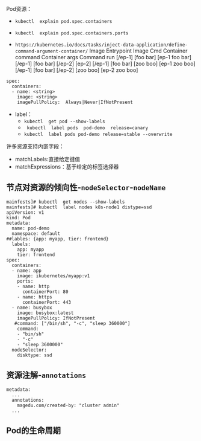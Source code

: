 Pod资源：
- `kubectl  explain pod.spec.containers`
- `kubectl  explain pod.spec.containers.ports`

- `https://kubernetes.io/docs/tasks/inject-data-application/define-command-argument-container/`
Image Entrypoint	Image Cmd	Container command	Container args	Command run
[/ep-1]	[foo bar]	<not set>	<not set>	[ep-1 foo bar]
[/ep-1]	[foo bar]	[/ep-2]	<not set>	[ep-2]
[/ep-1]	[foo bar]	<not set>	[zoo boo]	[ep-1 zoo boo]
[/ep-1]	[foo bar]	[/ep-2]	[zoo boo]	[ep-2 zoo boo]

```
spec:
  containers:
  - name: <string>
    image: <string>
    imagePullPolicy:  Always|Never|IfNotPresent

```

- label：
  - `kubectl  get pod --show-labels`
  - ` kubectl  label pods  pod-demo  release=canary`
  - `kubectl  label pods pod-demo release=stable --overwrite`

许多资源支持内嵌字段：
- matchLabels:直接给定键值
- matchExpressions：基于给定的标签选择器

## 节点对资源的倾向性-`nodeSelector`-`nodeName`
```
mainfests]# kubectl  get nodes --show-labels
mainfests]# kubectl  label nodes k8s-node1 distype=ssd
apiVersion: v1
kind: Pod
metadata:
  name: pod-demo
  namespace: default
##lables: {app: myapp, tier: frontend}  
  labels:
    app: myapp
    tier: frontend
spec:
  containers:
  - name: app
    image: ikubernetes/myapp:v1
    ports:
    - name: http
      containerPort: 80
    - name: https
      containerPort: 443
  - name: busybox
    image: busybox:latest
    imagePullPolicy: IfNotPresent
   #command: ["/bin/sh", "-c", "sleep 360000"]
    command:
    - "bin/sh"
    - "-c"
    - "sleep 3600000"
  nodeSelector:
    disktype: ssd
```

## 资源注解-`annotations`
```
metadata:
  ...
  annotations:
    magedu.com/created-by: "cluster admin"
  ...
```

## Pod的生命周期
